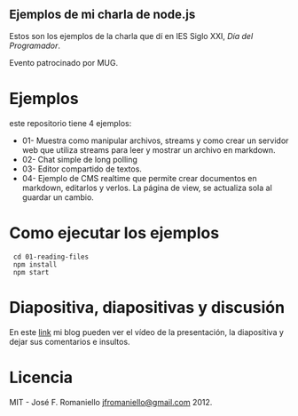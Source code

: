## Ejemplos de mi charla de node.js

Estos son los ejemplos de la charla que dí en IES Siglo XXI, *Día del Programador*.

Evento patrocinado por MUG.


# Ejemplos

este repositorio tiene 4 ejemplos:

* 01- Muestra como manipular archivos, streams y como crear un servidor web que utiliza streams para leer y mostrar un archivo en markdown.
* 02- Chat simple de long polling
* 03- Editor compartido de textos. 
* 04- Ejemplo de CMS realtime que permite crear documentos en markdown, editarlos y verlos. La página de view, se actualiza sola al guardar un cambio.


# Como ejecutar los ejemplos

```
 cd 01-reading-files
 npm install
 npm start
```

# Diapositiva, diapositivas y discusión

En este [link](http://es.joseoncode.com/post/31458569918/links-de-mi-charla-del-dia-del-programador) mi blog pueden ver el vídeo de la presentación, la diapositiva y dejar sus comentarios e insultos.

# Licencia

MIT - José F. Romaniello <jfromaniello@gmail.com> 2012.